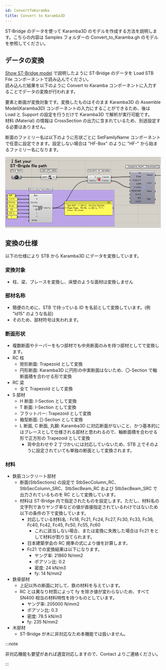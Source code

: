 ```yaml
---
id: ConvertToKaramba
title: Convert to Karamba3D
---
```


ST-Bridge のデータを使って Karamba3D のモデルを作成する方法を説明します。こちらの内容は Samples フォルダーの Convert_to_Karamba.gh のモデルを参照してください。

## データの変換

[Show ST-Bridge model](./ShowSTBModel) で説明したように ST-Bridge のデータを Load STB File コンポーネントで読み込んでください。  
読み込んだ結果を以下のように Convert to Karamba コンポーネントに入力することでデータの変換が行われます。

要素と断面が変換対象です。変換したものはそのまま Karamba3D の Assemble Model(Karamba3D) コンポーネントの入力にすることができるため、後は Load と Support の設定を行うだけで Karamba3D で解析が実行可能です。  
材料 (Material) の情報は CrossSection の出力に含まれているため、別途設定する必要はありません。

断面のファミリー名は以下のように形状ごとに SetFamilyName コンポーネントで任意に設定できます。設定しない場合は "HF-Box" のように "HF-" から始まるファミリー名になります。

![](../../images/ConvertToKaramba/gh.png)

## 変換の仕様

以下の仕様により STB から Karamba3D にデータを変換しています。

### 変換対象

- 柱、梁、ブレースを変換し、床壁のような面材は変換しません

### 部材名称

- 簡便のために、STB で持っている ID を名前として変換しています。(例 "Id15" のような名前)
- そのため、部材符号は失われます。

### 断面形状

- 複数断面やテーパーをもつ部材でも中央断面のみを持つ部材としてで変換します。
- RC 柱
  - 矩形断面: Trapezoid として変換
  - 円形断面: Karamba3D に円形の中実断面はないため、〇-Section で軸断面積を合わせる形で変換
- RC 梁
  - 全て Trapezoid として変換
- S 部材
  - H 断面: I-Section として変換
  - T 断面: I-Section として変換
  - フラットバー: Trapezoid として変換
  - 箱型断面: []-Section として変換
  - L 断面, C 断面, 丸鋼: Karamba3D に対応断面がないこと、かつ基本的にはブレースとして仕様される部材と思われるので、軸断面積を合わせる形で正方形の Trapezoid として変換
    - 背中合わせや 2 丁づかいには対応していないため、STB 上でそのように設定されていても単独の断面として変換されます。

### 材料

- 鉄筋コンクリート部材
  - 断面(StbSections) の設定で StbSecColumn_RC、StbSecColumn_SRC、StbSecBeam_RC および StbSecBeam_SRC で出力されているものを RC として変換しています。
  - 材料は ST-Bridge 内で指定されたものを設定します。ただし、材料名の文字列でありヤング率などの値が直接指定されているわけではないため以下の条件の下で変換しています。
    - 対応している材料名 : Fc18, Fc21, Fc24, Fc27, Fc30, Fc33, Fc36, Fc40, Fc42, Fc45, Fc50, Fc55, Fc60
      - これに該当しない場合、または変換に失敗した場合は Fc21 をとして材料が割り当てられます。
    - 日本建築学会の RC 規準の式により値を計算します。
    - Fc21 での変換結果は以下になります。
      - ヤング率: 21860 N/mm2
      - ポアソン比: 0.2
      - 密度: 24 kN/m3
      - fy: 14 N/mm2
- 鉄骨部材
  - 上記以外の断面に対して、鉄の材料を与えています。
  - RC とは異なり材質によって fy を除き値が変わらないため、すべて SN400 相当の材料特性を持つものとしています。
    - ヤング率: 205000 N/mm2
    - ポアソン比: 0.3
    - 密度: 78.5 kN/m3
    - fy: 235 N/mm2
- 木部材
  - ST-Bridge が木に非対応なため本機能では扱いません。

:::note

非対応機能も要望があれば適宜対応しますので、Contact よりご連絡ください。

:::
